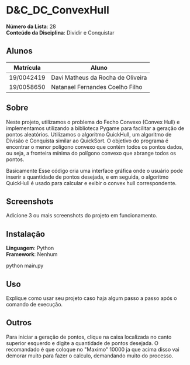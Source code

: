 # D&C_DC_ConvexHull

**Número da Lista**: 28<br>
**Conteúdo da Disciplina**: Dividir e Conquistar<br>

## Alunos
|Matrícula | Aluno |
| -- | -- |
| 19/0042419  |  Davi Matheus da Rocha de Oliveira |
| 19/0058650  |  Natanael Fernandes Coelho Filho |

## Sobre 
Neste projeto, utilizamos o problema do Fecho Convexo (Convex Hull) e implementamos utilizando a biblioteca Pygame para facilitar a geração de pontos aleatórios. Utilizamos o algoritmo QuickHull, um algoritmo de Divisão e Conquista similar ao QuickSort. O objetivo do programa é encontrar o menor polígono convexo que contém todos os pontos dados, ou seja, a fronteira mínima do polígono convexo que abrange todos os pontos.

Basicamente Esse código cria uma interface gráfica onde o usuário pode inserir a quantidade de pontos desejada, e em seguida, o algoritmo QuickHull é usado para calcular e exibir o convex hull correspondente.

## Screenshots
Adicione 3 ou mais screenshots do projeto em funcionamento.

## Instalação 
**Linguagem**: Python<br>
**Framework**: Nenhum<br>

python main.py

## Uso 
Explique como usar seu projeto caso haja algum passo a passo após o comando de execução.

## Outros 
Para iniciar a geração de pontos, clique na caixa localizada no canto superior esquerdo e digite a quantidade de pontos desejada.
O recomandado é que coloque no "Maximo" 10000 ja que acima disso vai demorar muito para fazer o calculo, demandando muito do processo.


